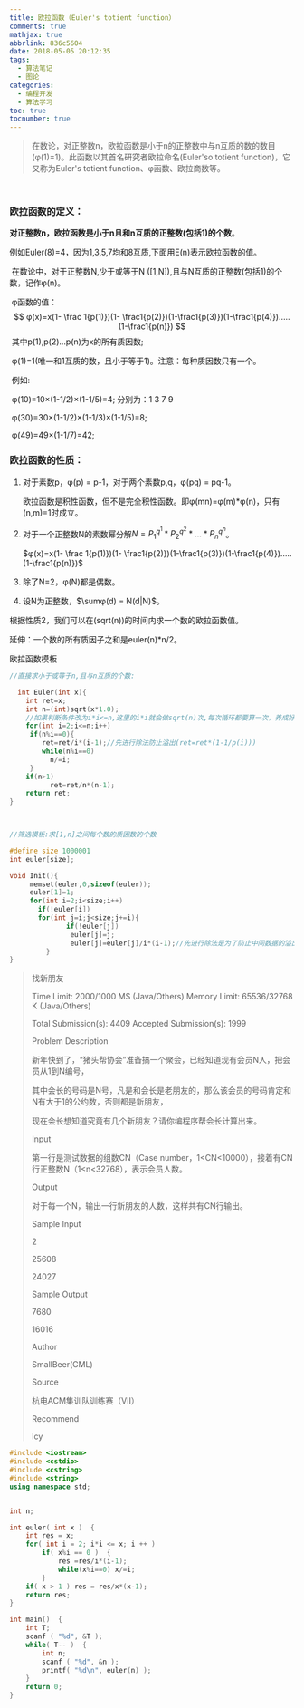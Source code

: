 ```yaml
---
title: 欧拉函数（Euler's totient function）
comments: true
mathjax: true
abbrlink: 836c5604
date: 2018-05-05 20:12:35
tags:
  - 算法笔记
  - 图论
categories: 
  - 编程开发
  - 算法学习
toc: true
tocnumber: true
---
```


>  在数论，对正整数n，欧拉函数是小于n的正整数中与n互质的数的数目(φ(1)=1)。此函数以其首名研究者欧拉命名(Euler'so totient function)，它又称为Euler's totient function、φ函数、欧拉商数等。

<!-- more -->

​      

### 欧拉函数的定义：

​	**对正整数n，欧拉函数是小于n且和n互质的正整数(包括1)的个数**。

​	例如Euler(8)=4，因为1,3,5,7均和8互质,下面用E(n)表示欧拉函数的值。

​	在数论中，对于正整数N,少于或等于N ([1,N]),且与N互质的正整数(包括1)的个数，记作φ(n)。

​	φ函数的值：​
$$
φ(x)=x(1- \frac 1{p(1)})(1- \frac1{p(2)})(1-\frac1{p(3)})(1-\frac1{p(4)})…..(1-\frac1{p(n)})
$$
​	其中p(1),p(2)…p(n)为x的所有质因数;

​	φ(1)=1(唯一和1互质的数，且小于等于1)。注意：每种质因数只有一个。

​     例如:

​         φ(10)=10×(1-1/2)×(1-1/5)=4; 分别为：1 3 7 9

​         φ(30)=30×(1-1/2)×(1-1/3)×(1-1/5)=8;

​         φ(49)=49×(1-1/7)=42;



### 欧拉函数的性质：

1. 对于素数p，φ(p) = p-1，对于两个素数p,q，φ(pq) = pq-1。

   欧拉函数是积性函数，但不是完全积性函数。即φ(mn)=φ(m)*φ(n)，只有(n,m)=1时成立。

2. 对于一个正整数N的素数幂分解$N = {P_1}^{q^1}*{P_2}^{q^2}*...*{P_n}^{q^n}$。

   $φ(x)=x(1- \frac 1{p(1)})(1- \frac1{p(2)})(1-\frac1{p(3)})(1-\frac1{p(4)})…..(1-\frac1{p(n)})$

3. 除了N=2，φ(N)都是偶数。

4. 设N为正整数，$\sumφ(d) = N(d|N)$。

根据性质2，我们可以在(sqrt(n))的时间内求一个数的欧拉函数值。

延伸：一个数的所有质因子之和是euler(n)*n/2。



欧拉函数模板

```c++
//直接求小于或等于n,且与n互质的个数:

  int Euler(int x){
    int ret=x;
    int n=(int)sqrt(x*1.0);
    //如果判断条件改为i*i<=n,这里的i*i就会做sqrt(n)次,每次循环都要算一次，养成好习惯 
    for(int i=2;i<=n;i++)
     if(n%i==0){
        ret=ret/i*(i-1);//先进行除法防止溢出(ret=ret*(1-1/p(i)))
        while(n%i==0)
          n/=i;
     }
    if(n>1)
          ret=ret/n*(n-1);
    return ret;
}

 

//筛选模板:求[1,n]之间每个数的质因数的个数

#define size 1000001
int euler[size];

void Init(){
     memset(euler,0,sizeof(euler));
     euler[1]=1;
     for(int i=2;i<size;i++)
       if(!euler[i])
       for(int j=i;j<size;j+=i){
              if(!euler[j])
               euler[j]=j;
               euler[j]=euler[j]/i*(i-1);//先进行除法是为了防止中间数据的溢出
         }
}
```



> 找新朋友
>
> Time Limit: 2000/1000 MS (Java/Others) Memory Limit: 65536/32768 K (Java/Others)
>
> Total Submission(s): 4409 Accepted Submission(s): 1999
>
> Problem Description
>
> 新年快到了，“猪头帮协会”准备搞一个聚会，已经知道现有会员N人，把会员从1到N编号，
>
> 其中会长的号码是N号，凡是和会长是老朋友的，那么该会员的号码肯定和N有大于1的公约数，否则都是新朋友，
>
> 现在会长想知道究竟有几个新朋友？请你编程序帮会长计算出来。
>
>  
>
> Input
>
> 第一行是测试数据的组数CN（Case number，1<CN<10000），接着有CN行正整数N（1<n<32768），表示会员人数。
>
>  
>
> Output
>
> 对于每一个N，输出一行新朋友的人数，这样共有CN行输出。
>
>  
>
> Sample Input
>
> 2
>
> 25608
>
> 24027
>
>  
>
> Sample Output
>
> 7680
>
> 16016
>
>  
>
> Author
>
> SmallBeer(CML)
>
>  
>
> Source
>
> 杭电ACM集训队训练赛（VII）
>
>  
>
> Recommend
>
> lcy



```c++
#include <iostream>
#include <cstdio>
#include <cstring>
#include <string>
using namespace std;


int n;  

int euler( int x )  {  
    int res = x;  
    for( int i = 2; i*i <= x; i ++ )  
        if( x%i == 0 )  {  
            res =res/i*(i-1);  
            while(x%i==0) x/=i;  
        }  
    if( x > 1 ) res = res/x*(x-1);  
    return res;  
}  

int main()  {  
    int T;  
    scanf ( "%d", &T );  
    while( T-- )  {  
        int n;  
        scanf ( "%d", &n );  
        printf( "%d\n", euler(n) );  
    }  
    return 0;  
}  



```
